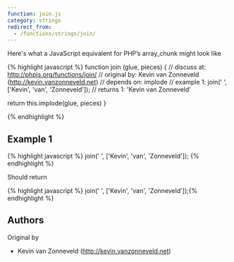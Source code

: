 ```yaml
---
function: join.js
category: strings
redirect_from:
  - /functions/strings/join/
---
```


<!-- WARNING! This file is auto generated by `npm run web:inject`, do not edit by hand -->

Here's what a JavaScript equivalent for PHP’s array_chunk might look like

{% highlight javascript %}
function join (glue, pieces) {
  //  discuss at: http://phpjs.org/functions/join/
  // original by: Kevin van Zonneveld (http://kevin.vanzonneveld.net)
  //  depends on: implode
  //   example 1: join(' ', ['Kevin', 'van', 'Zonneveld']);
  //   returns 1: 'Kevin van Zonneveld'

  return this.implode(glue, pieces)
}

{% endhighlight %}

## Example 1

{% highlight javascript %}
join(' ', ['Kevin', 'van', 'Zonneveld']);
{% endhighlight %}

Should return

{% highlight javascript %}
join(' ', ['Kevin', 'van', 'Zonneveld']);{% endhighlight %}


## Authors


Original by

- Kevin van Zonneveld (http://kevin.vanzonneveld.net)


